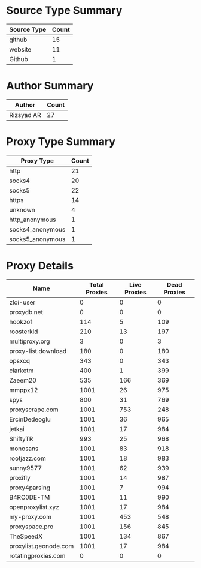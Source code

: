 # Source Type Summary

| Source Type | Count |
|-------------|-------|
| github | 15 |
| website | 11 |
| Github | 1 |


# Author Summary

| Author | Count |
|--------|-------|
| Rizsyad AR | 27 |


# Proxy Type Summary

| Proxy Type | Count |
|------------|-------|
| http | 21 |
| socks4 | 20 |
| socks5 | 22 |
| https | 14 |
| unknown | 4 |
| http_anonymous | 1 |
| socks4_anonymous | 1 |
| socks5_anonymous | 1 |


# Proxy Details

| Name | Total Proxies | Live Proxies | Dead Proxies |
|------|---------------|--------------|---------------|
| zloi-user | 0 | 0 | 0 |
| proxydb.net | 0 | 0 | 0 |
| hookzof | 114 | 5 | 109 |
| roosterkid | 210 | 13 | 197 |
| multiproxy.org | 3 | 0 | 3 |
| proxy-list.download | 180 | 0 | 180 |
| opsxcq | 343 | 0 | 343 |
| clarketm | 400 | 1 | 399 |
| Zaeem20 | 535 | 166 | 369 |
| mmppx12 | 1001 | 26 | 975 |
| spys | 800 | 31 | 769 |
| proxyscrape.com | 1001 | 753 | 248 |
| ErcinDedeoglu | 1001 | 36 | 965 |
| jetkai | 1001 | 17 | 984 |
| ShiftyTR | 993 | 25 | 968 |
| monosans | 1001 | 83 | 918 |
| rootjazz.com | 1001 | 18 | 983 |
| sunny9577 | 1001 | 62 | 939 |
| proxifly | 1001 | 14 | 987 |
| proxy4parsing | 1001 | 7 | 994 |
| B4RC0DE-TM | 1001 | 11 | 990 |
| openproxylist.xyz | 1001 | 17 | 984 |
| my-proxy.com | 1001 | 453 | 548 |
| proxyspace.pro | 1001 | 156 | 845 |
| TheSpeedX | 1001 | 134 | 867 |
| proxylist.geonode.com | 1001 | 17 | 984 |
| rotatingproxies.com | 0 | 0 | 0 |
